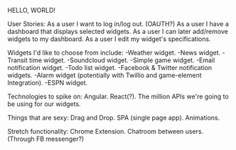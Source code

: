 HELLO, WORLD!

User Stories:
As a user I want to log in/log out. (OAUTH?)
As a user I have a dashboard that displays selected widgets.
As a user I can later add/remove widgets to my dashboard.
As a user I edit my widget's specifications.

Widgets I'd like to choose from include:
-Weather widget.
-News widget.
-Transit time widget.
-Soundcloud widget.
-Simple game widget.
-Email notification widget.
-Todo list widget.
-Facebook & Twitter notification widgets.
-Alarm widget (potentially with Twillio and game-element Integration).
-ESPN widget.

Technologies to spike on:
Angular.
React(?).
The million APIs we're going to be using for our widgets.

Things that are sexy:
Drag and Drop.
SPA (single page app).
Animations.

Stretch functionality:
Chrome Extension.
Chatroom between users. (Through FB messenger?)